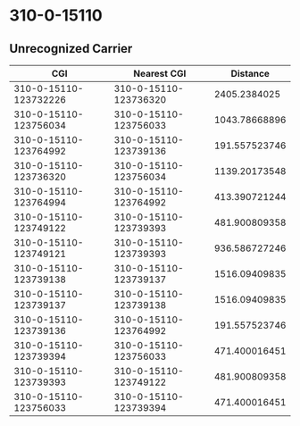 # 310-0-15110
## Unrecognized Carrier


| CGI | Nearest CGI | Distance |
|-----|-------------|----------|
| 310-0-15110-123732226 | 310-0-15110-123736320 | 2405.2384025 |
| 310-0-15110-123756034 | 310-0-15110-123756033 | 1043.78668896 |
| 310-0-15110-123764992 | 310-0-15110-123739136 | 191.557523746 |
| 310-0-15110-123736320 | 310-0-15110-123756034 | 1139.20173548 |
| 310-0-15110-123764994 | 310-0-15110-123764992 | 413.390721244 |
| 310-0-15110-123749122 | 310-0-15110-123739393 | 481.900809358 |
| 310-0-15110-123749121 | 310-0-15110-123739393 | 936.586727246 |
| 310-0-15110-123739138 | 310-0-15110-123739137 | 1516.09409835 |
| 310-0-15110-123739137 | 310-0-15110-123739138 | 1516.09409835 |
| 310-0-15110-123739136 | 310-0-15110-123764992 | 191.557523746 |
| 310-0-15110-123739394 | 310-0-15110-123756033 | 471.400016451 |
| 310-0-15110-123739393 | 310-0-15110-123749122 | 481.900809358 |
| 310-0-15110-123756033 | 310-0-15110-123739394 | 471.400016451 |
